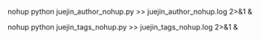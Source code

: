 nohup python juejin_author_nohup.py >> juejin_author_nohup.log 2>&1 &

nohup python juejin_tags_nohup.py >> juejin_tags_nohup.log 2>&1 &



